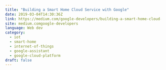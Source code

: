 ```yaml
---
title: "Building a Smart Home Cloud Service with Google"
date: 2019-03-04T14:30:36Z
link: https://medium.com/google-developers/building-a-smart-home-cloud-service-with-google-1ee436ac5a03?source=rss----2e5ce7f173a5---4&utm_medium=RSS&utm_source=news.12bit.vn
site: medium.comgoogle-developers
language: Web dev
category:
  - iot
  - smart-home
  - internet-of-things
  - google-assistant
  - google-cloud-platform
draft: false
---
```

